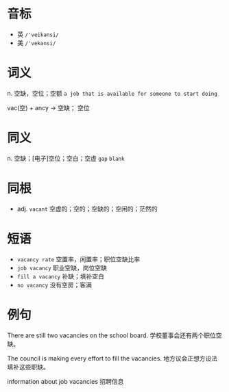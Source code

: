 # 音标

- 英 `/'veikənsi/`
- 美 `/'vekənsi/`

# 词义

n. 空缺，空位；空额
`a job that is available for someone to start doing`



vac(空) + ancy → 空缺； 空位

# 同义

n. 空缺；[电子]空位；空白；空虚
`gap` `blank`

# 同根

- adj. `vacant` 空虚的；空的；空缺的；空闲的；茫然的

# 短语

- `vacancy rate` 空置率，闲置率；职位空缺比率
- `job vacancy` 职业空缺，岗位空缺
- `fill a vacancy` 补缺；填补空白
- `no vacancy` 没有空房；客满

# 例句

There are still two vacancies on the school board.
学校董事会还有两个职位空缺。

The council is making every effort to fill the vacancies.
地方议会正想方设法填补这些职缺。

information about job vacancies 
招聘信息


